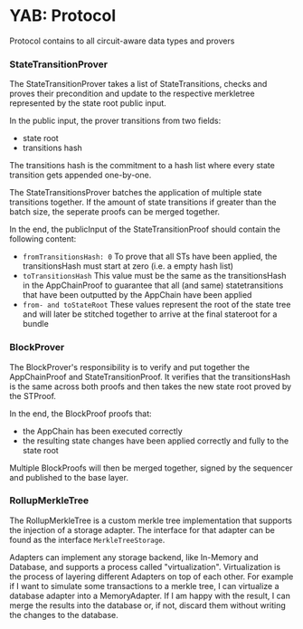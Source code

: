 # YAB: Protocol

Protocol contains to all circuit-aware data types and provers

### StateTransitionProver

The StateTransitionProver takes a list of StateTransitions, checks and proves their precondition and update to the respective merkletree represented by the state root public input.

In the public input, the prover transitions from two fields:

- state root
- transitions hash

The transitions hash is the commitment to a hash list where every state transition gets appended one-by-one.

The StateTransitionsProver batches the application of multiple state transitions together.
If the amount of state transitions if greater than the batch size, the seperate proofs can be merged together.

In the end, the publicInput of the StateTransitionProof should contain the following content:

- `fromTransitionsHash: 0` To prove that all STs have been applied, the transitionsHash must start at zero (i.e. a empty hash list)
- `toTransitionsHash` This value must be the same as the transitionsHash in the AppChainProof to guarantee that all (and same) statetransitions that have been outputted by the AppChain have been applied
- `from- and toStateRoot` These values represent the root of the state tree and will later be stitched together to arrive at the final stateroot for a bundle

### BlockProver

The BlockProver's responsibility is to verify and put together the AppChainProof and StateTransitionProof.
It verifies that the transitionsHash is the same across both proofs and then takes the new state root proved by the STProof.

In the end, the BlockProof proofs that:

- the AppChain has been executed correctly
- the resulting state changes have been applied correctly and fully to the state root

Multiple BlockProofs will then be merged together, signed by the sequencer and published to the base layer.

### RollupMerkleTree

The RollupMerkleTree is a custom merkle tree implementation that supports the injection of a storage adapter.
The interface for that adapter can be found as the interface `MerkleTreeStorage`.

Adapters can implement any storage backend, like In-Memory and Database, and supports a process called "virtualization".
Virtualization is the process of layering different Adapters on top of each other.
For example if I want to simulate some transactions to a merkle tree, I can virtualize a database adapter into a MemoryAdapter.
If I am happy with the result, I can merge the results into the database or, if not, discard them without writing the changes to the database.
